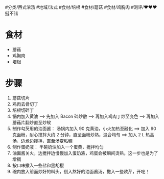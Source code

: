 #分类/西式浓汤 
#地域/法式
#食材/培根 #食材/蘑菇 #食材/鸡胸肉 
#测评/❤️❤️❤️挺不错 
# 食材

- 蘑菇
- 鸡胸肉
- 培根

# 步骤

1. 蘑菇切片
2. 鸡肉去骨切丁
3. 培根切碎丁
4. 锅内加入黄油 ==> 先加入 Bacon 碎炒散 ==> 再加入鸡肉丁炒至变色 ==> 再加入蘑菇片翻炒直至炒软
5. 制作勾芡用的油面酱：
   汤锅内加入 90 克黄油，小火加热至融化 ==> 加入 90 克面粉，耐心搅拌大约 2 分钟，直至面粉炒熟，混合均匀 ==> 加入 2 L 热高汤，边煮边搅拌，直至汤变粘稠
6. 制作蛋奶液： 半碗奶油加入一个蛋黄，搅拌均匀
7. 油面酱关火，边搅拌边慢慢加入蛋奶液，鸡蛋会被瞬间烫熟，这一步也是为了增稠
8. 按口味撒入一些盐和黑胡椒
9. 碗内放入前面炒好的料头，倒入熬好的油面酱汤，撒入一些欧芹，开吃！